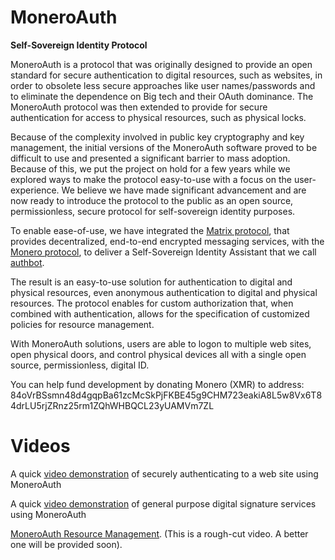 # MoneroAuth
**Self-Sovereign Identity Protocol**

MoneroAuth is a protocol that was originally designed to provide an open standard for secure authentication to digital resources, such as websites, in order to obsolete less secure approaches like user names/passwords and to eliminate the dependence on Big tech and their OAuth dominance. The MoneroAuth protocol was then extended to provide for secure authentication for access to physical resources, such as physical locks.

Because of the complexity involved in public key cryptography and key management, the initial versions of the MoneroAuth software proved to be difficult to use and presented a significant barrier to mass adoption. Because of this, we put the project on hold for a few years while we explored ways to make the protocol easy-to-use with a focus on the user-experience. We believe we have made significant advancement and are now ready to introduce the protocol to the public as an open source,  permissionless, secure protocol for self-sovereign identity purposes.

To enable ease-of-use, we have integrated the [Matrix protocol](https://matrix.org/), that provides decentralized, end-to-end encrypted messaging services, with the [Monero protocol](https://www.getmonero.org/), to deliver a Self-Sovereign Identity Assistant that we call [authbot](https://github.com/MoneroAuth/authbot).

The result is an easy-to-use solution for authentication to digital and physical resources, even anonymous authentication to digital and physical resources. The protocol enables for custom authorization that, when combined with authentication, allows for the specification of customized policies for resource management.

With MoneroAuth solutions, users are able to logon to multiple web sites, open physical doors, and control physical devices all with a single open source, permissionless, digital ID.

You can help fund development by donating Monero (XMR) to address: 84oVrBSsmn48d4gqpBa61zcMcSkPjFKBE45g9CHM723eakiA8L5w8Vx6T84drLU5rjZRnz25rm1ZQhWHBQCL23yUAMVm7ZL

# Videos

A quick [video demonstration](https://moneroauth.org/videos/WebAuth-take2.m4v) of securely authenticating to a web site using MoneroAuth

A quick [video demonstration](https://moneroauth.org/videos/MoneroAuth-SignVerify-FinalCut.m4v) of general purpose digital signature services using MoneroAuth

[MoneroAuth Resource Management](https://moneroauth.org/videos/kdenlive-ResourceManagement2.m4v). (This is a rough-cut video. A better one will be provided soon).
